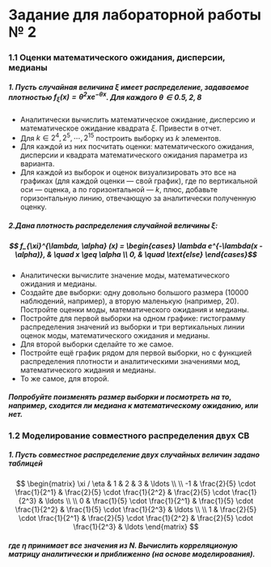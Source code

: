 # Задание для лабораторной работы № 2


### 1.1 Оценки математического ожидания, дисперcии, медианы

##### 1.  Пусть случайная величина $\xi$ имеет распределение, задаваемое плотностью $f_{\xi}(x) = \theta^2xe^{−\theta x}$.  Для каждого $\theta \in {0.5, 2, 8}$

- Аналитически вычислить математическое ожидание, дисперсию и математическое ожидание квадрата $\xi$. Привести в отчет. 
- Для $k \in {2^4, 2^5, \cdots, 2^{15}}$ построить выборку из $k$ элементов. 
- Для каждой из них посчитать оценки: математического ожидания, дисперсии и квадрата математического ожидания параметра из варианта. 
- Для каждой из выборок и оценок визуализировать это все на графиках (для каждой оценки — свой график), где по вертикальной оси — оценка, а по горизонтальной — $k$, плюс, добавьте горизонтальную линию, отвечающую за аналитически полученную оценку.

##### 2.Дана плотность распределения случайной величины $\xi$:

##### $$ f_{\xi}^{\lambda, \alpha} (x) = \begin{cases} \lambda e^{-\lambda(x - \alpha)}, & \quad x \geq \alpha \\  0, & \quad \text{else} \end{cases}$$

- Аналитически вычислите значение моды, математического ожидания и медианы.
- Создайте две выборки: одну довольно большого размера (10000 наблюдений, например), а вторую маленькую (например, 20). Постройте оценки моды, математического ожидания и медианы. 
- Постройте для первой выборки на одном графике: гистограмму распределения значений из выборки и три вертикальных линии оценок моды, математического ожидания и медианы. 
- Для второй выборки сделайте то же самое. 
- Постройте ещё график рядом для первой выборки, но с функцией распределения плотности и аналитическими значениями мод, математического жидания и медианы.
- То же самое, для второй.

##### Попробуйте поизменять размер выборки и посмотреть на то, например, сходится ли медиана к математическому ожиданию, или нет.


### 1.2 Моделирование совместного распределения двух СВ

##### 1. Пусть совместное распределение двух случайных величин задано таблицей

$$
\begin{matrix}
\xi / \eta & 1 & 2 & 3 & \ldots \\
\\
-1 & \frac{2}{5} \cdot \frac{1}{2^1}  &  \frac{2}{5} \cdot \frac{1}{2^2} &  \frac{2}{5} \cdot \frac{1}{2^3} & \ldots  \\
\\
0 & \frac{1}{5} \cdot \frac{1}{2^1}  &  \frac{1}{5} \cdot \frac{1}{2^2} &  \frac{1}{5} \cdot \frac{1}{2^3} & \ldots \\
\\
1 &  \frac{2}{5} \cdot \frac{1}{2^1} &  \frac{2}{5} \cdot \frac{1}{2^2} &  \frac{2}{5} \cdot \frac{1}{2^3} & \ldots
\end{matrix}
$$

##### где $\eta$ принимает все значения из $N$. Вычислить корреляционую матрицу аналитически и приближенно (на основе моделирования).
